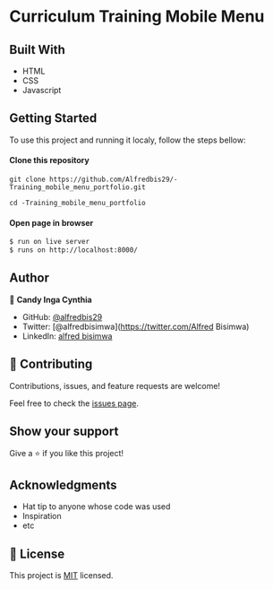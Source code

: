 # Curriculum Training Mobile Menu

>

## Built With

- HTML
- CSS
- Javascript
## Getting Started

To use this project and running it localy, follow the steps bellow:
#### Clone this repository

`git clone https://github.com/Alfredbis29/-Training_mobile_menu_portfolio.git`

`cd -Training_mobile_menu_portfolio `

#### Open page in browser
```bash
$ run on live server
$ runs on http://localhost:8000/
```

## Author

👤 **Candy Inga Cynthia**

- GitHub: [@alfredbis29](https://github.com/Alfredbis29)
- Twitter: [@alfredbisimwa](https://twitter.com/Alfred Bisimwa)
- LinkedIn: [alfred bisimwa](https://www.linkedin.com/in/Alfredbisimwa/)

## 🤝 Contributing

Contributions, issues, and feature requests are welcome!

Feel free to check the [issues page](https://github.com/Alfredbis29/-Training_mobile_menu_portfolio/issues/new).

## Show your support

Give a ⭐️ if you like this project!

## Acknowledgments

- Hat tip to anyone whose code was used
- Inspiration
- etc

## 📝 License

This project is [MIT](./MIT.md) licensed.

